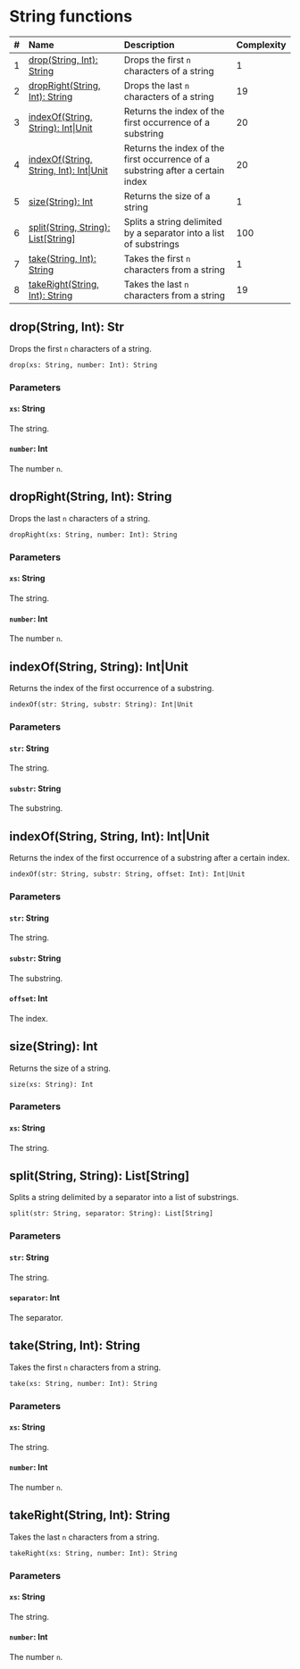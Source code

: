 # String functions

| # | Name | Description | Complexity |
| :--- | :--- | :--- | :--- |
| 1 | [drop(String, Int): String](#drop) | Drops the first `n` characters of a string | 1 |
| 2 | [dropRight(String, Int): String](#drop-right) | Drops the last `n` characters of a string | 19 |
| 3 | [indexOf(String, String): Int&#124;Unit](#index-of-string) | Returns the index of the first occurrence of a substring | 20 |
| 4 | [indexOf(String, String, Int): Int&#124;Unit](#index-of-string-int) | Returns the index of the first occurrence of a substring after a certain index | 20 |
| 5 | [size(String): Int](#size) | Returns the size of a string | 1 |
| 6 | [split(String, String): List[String]](#split) | Splits a string delimited by a separator into a list of substrings | 100 |
| 7 | [take(String, Int): String](#take) | Takes the first `n` characters from a string | 1 |
| 8 | [takeRight(String, Int): String](#take-right) | Takes the last `n` characters from a string | 19 |

## drop(String, Int): Str<a id="drop"></a>

Drops the first `n` characters of a string.

``` ride
drop(xs: String, number: Int): String
```

### Parameters

#### `xs`: String

The string.

#### `number`: Int

The number `n`.

## dropRight(String, Int): String<a id="drop-right"></a>

Drops the last `n` characters of a string.

``` ride
dropRight(xs: String, number: Int): String
```

### Parameters

#### `xs`: String

The string.

#### `number`: Int

The number `n`.

## indexOf(String, String): Int|Unit<a id="index-of-string"></a>

Returns the index of the first occurrence of a substring.

``` ride
indexOf(str: String, substr: String): Int|Unit
```

### Parameters

#### `str`: String

The string.

#### `substr`: String

The substring.

## indexOf(String, String, Int): Int|Unit<a id="index-of-string-int"></a>

Returns the index of the first occurrence of a substring after a certain index.

``` ride
indexOf(str: String, substr: String, offset: Int): Int|Unit
```

### Parameters

#### `str`: String

The string.

#### `substr`: String

The substring.

#### `offset`: Int

The index.

## size(String): Int<a id="size"></a>

Returns the size of a string.

``` ride
size(xs: String): Int
```

### Parameters

#### `xs`: String

The string.

## split(String, String): List[String]<a id="split"></a>

Splits a string delimited by a separator into a list of substrings.

``` ride
split(str: String, separator: String): List[String]
```

### Parameters

#### `str`: String

The string.

#### `separator`: Int

The separator.

## take(String, Int): String<a id="take"></a>

Takes the first `n` characters from a string.

``` ride
take(xs: String, number: Int): String
```

### Parameters

#### `xs`: String

The string.

#### `number`: Int

The number `n`.

## takeRight(String, Int): String<a id="take-right"></a>

Takes the last `n` characters from a string.

``` ride
takeRight(xs: String, number: Int): String
```

### Parameters

#### `xs`: String

The string.

#### `number`: Int

The number `n`.
